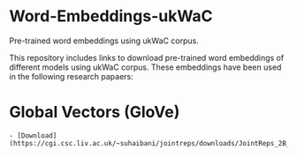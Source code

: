 # Word-Embeddings-ukWaC
Pre-trained word embeddings using ukWaC corpus.

This repository includes links to download pre-trained word embeddings of different models using ukWaC corpus. 
These embeddings have been used in the following research papaers: 

# Global Vectors (GloVe)
    - [Download](https://cgi.csc.liv.ac.uk/~suhaibani/jointreps/downloads/JointReps_2B_87K_300d_SKB.zip)
    



